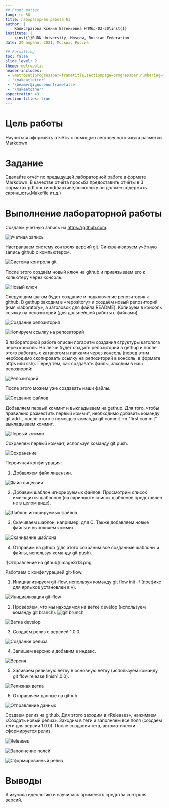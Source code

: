 ```yaml
---
## Front matter
lang: ru-RU
title: Лабораторная работа №3
author: |
	Калистратова Ксения Евгеньевна НПМбд-02-20\inst{1}
institute: |
	\inst{1}RUDN University, Moscow, Russian Federation
date: 29 апреля, 2021, Москва, Россия

## Formatting
toc: false
slide_level: 2
theme: metropolis
header-includes: 
 - \metroset{progressbar=frametitle,sectionpage=progressbar,numbering=fraction}
 - '\makeatletter'
 - '\beamer@ignorenonframefalse'
 - '\makeatother'
aspectratio: 43
section-titles: true
---
```


# Цель работы

Научиться оформлять отчёты с помощью легковесного языка разметки Markdown.

# Задание

Сделайте отчёт по предыдущей лабораторной работе в формате Markdown.
В качестве отчёта просьба предоставить отчёты в 3 форматах:pdf,docxиmd(вархиве,поскольку он должен содержать скриншоты,Makefile ит.д.)


# Выполнение лабораторной работы

Создаем учетную запись на https://github.com.

![Учетная запись](image3/01.png)

Настраиваем систему контроля версий git. Синхранизируем учётную запись github с компьютером.

![Система контроля git](image3/02.png)

После этого создаём новый ключ на github и привязываем его к копьютеру через консоль.

![Новый ключ](image3/03.png)

Следующим шагом будет создание и подключение репозитория к github. В gethup заходим в «repository» и создаём новый репозиторий (имя «laboratory», а заголовок для файла README). Копируем в консоль ссылку на репозиторий (для дальнейшей работы с файлами).

![Создание репозитория](image3/04.png)

![Копируем ссылку на репозиторий](image3/05.png)

В лабораторной работе описан логаритм создания структуры католога через консоль. Но легче будет создать репозиторий в gethup и после этого работать с каталогом и папками через консоль (перед этим необходимо скопировать ссылку на репозиторий в консоль, в формате https или ssh).  Перед тем, как создавать файлы, заходим в наш репозиорий:

![Репозиторий](image3/06.png)

После этого можем уже создавать наши файлы.

![Создание файлов](image3/07.png)

Добавляем первый коммит и выкладываем на gethup. Для того, чтобы правильно разместить первый коммит, необходимо добавить команду git add ., после этого с помощью команды git commit -m "first commit" выкладываем коммит.

![Первый коммит](image3/08.png)

Сохраняем первый коммит, используя команду git push.

![Сохранение](image3/09.png)

Первичная конфигурация: 

1. Добавляем файл лицензии.

![Файл лицензии](image3/10.png)

2. Добавим шаблон игнорируемых файлов. Просмотрим список имеющихся шаблонов (на скриншоте список шаблонов представлен не в целом виде).

![Шаблон игнорируемых файлов](image3/11.png)

3. Скачиваем шаблон, например, для C. Также добавляем новые файлы и выполняем коммит.

![Скачивание шаблона](image3/12.png) 

4. Отправим на github (для этого сохраним все созданные шаблоны и файлы, используя команду git push).

![Отправление на github](image3/13.png

Работаем с конфигурацией git-flow.

1. Инициализируем git-flow, используя команду git flow init -f (префикс для ярлыков установлен в v).

![Инициализация git-flow](image3/14.png)

2. Проверяем, что мы находимся на ветке develop (используем команду git branch).
![git brunch](image3/15.png)

![Ветка develop](image3/16.png)

3. Создаём релиз с версией 1.0.0.

![Создание релиза](image3/17.png)

4. Запишем версию и добавим в индекс.

![Версия](imag/18.png)

5. Заливаем релизную ветку в основную ветку (используем команду git flow release finish1.0.0).

![Релизная ветка](image3/19.png)

6. Отправляем данные на github.

![Отправление данных](image3/20.png)

Создаем релиз на github. Для этого заходим в «Releases», нажимаем «Создать новый релиз». Заходим в теги и заполняем все поля (создаём теги для версии 1.0.0). После создания тега, автоматически сформируется релиз.

![Releases](image3/21.png)

![Заполнение полей](image3/22.png)

![Сформированный релиз](image3/23.png)


# Выводы

Я изучила идеологию и научилась применять средства контроля версий. 
